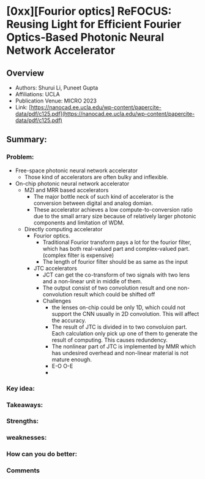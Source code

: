 # [0xx][Fourior optics] ReFOCUS: Reusing Light for Efficient Fourier Optics-Based Photonic Neural Network Accelerator
## Overview
* Authors: Shurui Li, Puneet Gupta
* Affiliations: UCLA
* Publication Venue: MICRO 2023
* Link: [https://nanocad.ee.ucla.edu/wp-content/papercite-data/pdf/c125.pdf](https://nanocad.ee.ucla.edu/wp-content/papercite-data/pdf/c125.pdf)
## Summary: 
### Problem:
- Free-space photonic neural network accelerator
    - Those kind of accelerators are often bulky and inflexible.
- On-chip photonic neural network accelerator
    - MZI and MRR based accelerators
        - The major bottle neck of such kind of accelerator is the conversion between digital and analog domian.
        - These accelerator achieves a low compute-to-conversion ratio due to the small arrary size because of relatively larger photonic components and limitation of WDM.
    - Directly computing accelerator
        - Fourior optics. 
            - Traditional Fourior transform pays a lot for the fourior filter, which has both real-valued part and complex-valued part. (complex filter is expensive)
            - The length of fourior filter should be as same as the input 
        - JTC accelerators
            - JCT can get the co-transform of two signals with two lens and a non-linear unit in middle of them. 
            - The output consist of two convolution result and one non-convolution result which could be shifted off
            - Challenges
                - the lenses on-chip could be only 1D, which could not support the CNN usually in 2D convolution. This will affect the accuracy.
                - The result of JTC is divided in to two convoluion part. Each calculation only pick up one of them to generate the result of computing. This causes redundency.
                - The nonlinear part of JTC is implemented by MMR which has undesired overhead and non-linear material is not mature enough.
                - E-O O-E
                -  
### Key idea: 
### Takeaways: 
### Strengths: 
### weaknesses: 
### How can you do better:
### Comments
